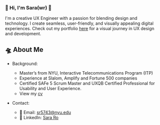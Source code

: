 ### 👋 Hi, I'm Sara(wr) 🦖

I'm a creative UX Engineer with a passion for blending design and technology. I create seamless, user-friendly, and visually appealing digital experiences. Check out my portfolio [here](https://sarawr.sotion.site/) for a visual journey in UX design and development.

## 🛸 About Me
- Background:
    - Master’s from NYU, Interactive Telecommunications Program (ITP)
    - Experience at Slalom, Amplify and Fortune 500 companies
    - Certified SAFe 5 Scrum Master and UXQB Certified Professional for Usability and User Experience.
    - View my [cv](https://github.com/rohsara/rohsara/blob/main/cv.json)

- Contact: 
    - 📧 Email: sr5743@nyu.edu
    - 🔗 LinkedIn: [Sara Ro](https://www.linkedin.com/in/sararo/)
